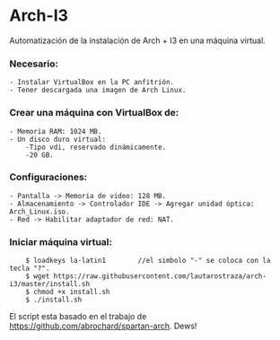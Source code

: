 # Arch-I3
Automatización de la instalación de Arch + I3 en una máquina virtual.

### Necesario:
	- Instalar VirtualBox en la PC anfitrión.
	- Tener descargada una imagen de Arch Linux.

### Crear una máquina con VirtualBox de:
	- Memoria RAM: 1024 MB.
	- Un disco duro virtual:
		-Tipo vdi, reservado dinámicamente.
		-20 GB.

### Configuraciones:
	- Pantalla -> Memoria de video: 128 MB.
	- Almacenamiento -> Controlador IDE -> Agregar unidad óptica: Arch_Linux.iso.
	- Red -> Habilitar adaptador de red: NAT.

### Iniciar máquina virtual:
```
	$ loadkeys la-latin1		//el simbolo "-" se coloca con la tecla "?".
	$ wget https://raw.githubusercontent.com/lautarostraza/arch-i3/master/install.sh
	$ chmod +x install.sh
	$ ./install.sh
```

El script esta basado en el trabajo de https://github.com/abrochard/spartan-arch. Dews!
